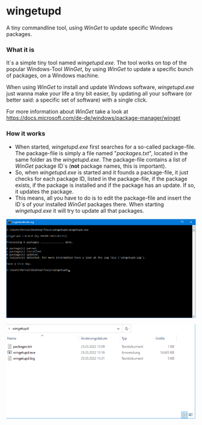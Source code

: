 # wingetupd
A tiny commandline tool, using _WinGet_ to update specific Windows packages.

### What it is
It´s a simple tiny tool named _wingetupd.exe_. The tool works on top of the popular Windows-Tool _WinGet_, by using _WinGet_ to update a specific bunch of packages, on a Windows machine.

When using _WinGet_ to install and update Windows software, _wingetupd.exe_ just wanna make your life a tiny bit easier, by updating all your software (or better said: a specific set of software) with a single click.

For more information about _WinGet_ take a look at https://docs.microsoft.com/de-de/windows/package-manager/winget

### How it works
- When started, _wingetupd.exe_ first searches for a so-called package-file. The package-file is simply a file named "_packages.txt_", located in the same folder as the _wingetupd.exe_. The package-file contains a list of _WinGet_ package ID´s (__not__ package names, this is important).
- So, when _wingetupd.exe_ is started and it founds a package-file, it just checks for each package ID, listed in the package-file, if the package exists, if the package is installed and if the package has an update. If so, it updates the package.
- This means, all you have to do is to edit the package-file and insert the ID´s of your installed _WinGet_ packages there. When starting _wingetupd.exe_ it will try to update all that packages.

![wingetupd.exe](screenshot-tool.png)

![wingetupd.exe](screenshot-files.png)
